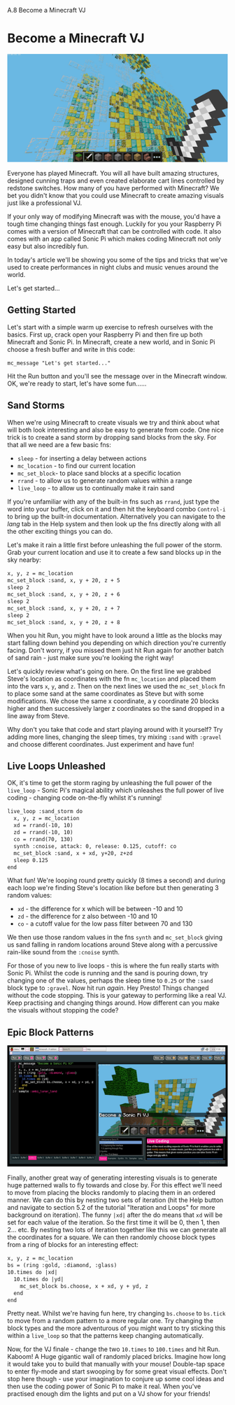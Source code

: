 A.8 Become a Minecraft VJ

# Become a Minecraft VJ

![Screen 0](../../../etc/doc/images/tutorial/articles/A.08-minecraft-vj/minecraft-vj-0-small.png)

Everyone has played Minecraft. You will all have built amazing
structures, designed cunning traps and even created elaborate cart lines
controlled by redstone switches. How many of you have performed with
Minecraft? We bet you didn't know that you could use Minecraft to create
amazing visuals just like a professional VJ.

If your only way of modifying Minecraft was with the mouse, you'd have a
tough time changing things fast enough. Luckily for you your Raspberry
Pi comes with a version of Minecraft that can be controlled with
code. It also comes with an app called Sonic Pi which makes coding
Minecraft not only easy but also incredibly fun.

In today's article we'll be showing you some of the tips and tricks that
we've used to create performances in night clubs and music venues around
the world.

Let's get started...

## Getting Started

Let's start with a simple warm up exercise to refresh ourselves with the
basics.  First up, crack open your Raspberry Pi and then fire up both
Minecraft and Sonic Pi. In Minecraft, create a new world, and in Sonic
Pi choose a fresh buffer and write in this code:

```
mc_message "Let's get started..."
```
    
Hit the Run button and you'll see the message over in the Minecraft
window. OK, we're ready to start, let's have some fun......

## Sand Storms

When we're using Minecraft to create visuals we try and think about what
will both look interesting and also be easy to generate from code. One
nice trick is to create a sand storm by dropping sand blocks from the
sky. For that all we need are a few basic fns:

* `sleep` - for inserting a delay between actions
* `mc_location` - to find our current location
* `mc_set_block`-  to place sand blocks at a specific location
* `rrand` - to allow us to generate random values within a range
* `live_loop` - to allow us to continually make it rain sand

If you're unfamiliar with any of the built-in fns such as `rrand`, just
type the word into your buffer, click on it and then hit the keyboard
combo `Control-i` to bring up the built-in documentation. Alternatively
you can navigate to the *lang* tab in the Help system and then look up
the fns directly along with all the other exciting things you can do.

Let's make it rain a little first before unleashing the full power of
the storm. Grab your current location and use it to create a few sand
blocks up in the sky nearby:

```
x, y, z = mc_location
mc_set_block :sand, x, y + 20, z + 5
sleep 2
mc_set_block :sand, x, y + 20, z + 6
sleep 2
mc_set_block :sand, x, y + 20, z + 7
sleep 2
mc_set_block :sand, x, y + 20, z + 8
```
    
When you hit Run, you might have to look around a little as the blocks
may start falling down behind you depending on which direction you're
currently facing. Don't worry, if you missed them just hit Run again for
another batch of sand rain - just make sure you're looking the right
way!

Let's quickly review what's going on here. On the first line we grabbed
Steve's location as coordinates with the fn `mc_location` and placed
them into the vars `x`, `y`, and `z`. Then on the next lines we used the
`mc_set_block` fn to place some sand at the same coordinates as Steve
but with some modifications. We chose the same x coordinate, a y
coordinate 20 blocks higher and then successively larger z coordinates
so the sand dropped in a line away from Steve.

Why don't you take that code and start playing around with it yourself?
Try adding more lines, changing the sleep times, try mixing `:sand` with
`:gravel` and choose different coordinates. Just experiment and have fun!

## Live Loops Unleashed

OK, it's time to get the storm raging by unleashing the full power of
the `live_loop` - Sonic Pi's magical ability which unleashes the full
power of live coding - changing code on-the-fly whilst it's running!

```
live_loop :sand_storm do
  x, y, z = mc_location
  xd = rrand(-10, 10)
  zd = rrand(-10, 10)
  co = rrand(70, 130)
  synth :cnoise, attack: 0, release: 0.125, cutoff: co
  mc_set_block :sand, x + xd, y+20, z+zd
  sleep 0.125
end
```
    
What fun! We're looping round pretty quickly (8 times a second) and
during each loop we're finding Steve's location like before but then
generating 3 random values:

* `xd` - the difference for x which will be between -10 and 10
* `zd` - the difference for z also between -10 and 10
* `co` - a cutoff value for the low pass filter between 70 and 130

We then use those random values in the fns `synth` and `mc_set_block`
giving us sand falling in random locations around Steve along with a
percussive rain-like sound from the `:cnoise` synth.

For those of you new to live loops - this is where the fun really starts
with Sonic Pi. Whilst the code is running and the sand is pouring down,
try changing one of the values, perhaps the sleep time to `0.25` or the
`:sand` block type to `:gravel`. Now hit run *again*. Hey Presto! Things
changed without the code stopping. This is your gateway to performing
like a real VJ. Keep practising and changing things around. How
different can you make the visuals without stopping the code?

## Epic Block Patterns

![Screensman 1](../../../etc/doc/images/tutorial/articles/A.08-minecraft-vj/minecraft-vj-1-small.png)

Finally, another great way of generating interesting visuals is to
generate huge patterned walls to fly towards and close by. For this
effect we'll need to move from placing the blocks randomly to placing
them in an ordered manner. We can do this by nesting two sets of
iteration (hit the Help button and navigate to section 5.2 of the
tutorial "Iteration and Loops" for more background on iteration). The
funny `|xd|` after the do means that `xd` will be set for each value of
the iteration. So the first time it will be 0, then 1, then 2... etc. By
nesting two lots of iteration together like this we can generate all the
coordinates for a square. We can then randomly choose block types from a
ring of blocks for an interesting effect:

```
x, y, z = mc_location
bs = (ring :gold, :diamond, :glass)
10.times do |xd|
  10.times do |yd|
    mc_set_block bs.choose, x + xd, y + yd, z
  end
end
```

Pretty neat. Whilst we're having fun here, try changing `bs.choose` to
`bs.tick` to move from a random pattern to a more regular one. Try
changing the block types and the more adventurous of you might want to
try sticking this within a `live_loop` so that the patterns keep changing
automatically.

Now, for the VJ finale - change the two `10.times` to `100.times` and
hit Run. Kaboom! A Huge gigantic wall of randomly placed bricks. Imagine
how long it would take you to build that manually with your mouse!
Double-tap space to enter fly-mode and start swooping by for some great
visual effects. Don't stop here though - use your imagination to conjure
up some cool ideas and then use the coding power of Sonic Pi to make it
real. When you've practised enough dim the lights and put on a VJ show
for your friends!
